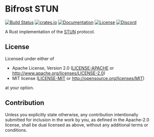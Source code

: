 # Bifrost STUN

[![Build Status](https://api.cirrus-ci.com/github/bifrost-rs/bifrost.svg)](https://cirrus-ci.com/github/bifrost-rs/bifrost)
[![crates.io](https://img.shields.io/crates/v/bifrost-stun)](https://crates.io/crates/bifrost-stun)
[![Documentation](https://docs.rs/bifrost-stun/badge.svg)](https://docs.rs/bifrost-stun)
[![License](https://img.shields.io/crates/l/bifrost-stun)](#license)
[![Discord](https://img.shields.io/discord/614317437667508235?logo=discord&logoColor=white)](https://discord.gg/GJvVrd3)

A Rust implementation of the [STUN](https://tools.ietf.org/html/rfc5389) protocol.

## License

Licensed under either of

 * Apache License, Version 2.0
   ([LICENSE-APACHE](LICENSE-APACHE) or http://www.apache.org/licenses/LICENSE-2.0)
 * MIT license
   ([LICENSE-MIT](LICENSE-MIT) or http://opensource.org/licenses/MIT)

at your option.

## Contribution

Unless you explicitly state otherwise, any contribution intentionally submitted
for inclusion in the work by you, as defined in the Apache-2.0 license, shall be
dual licensed as above, without any additional terms or conditions.
